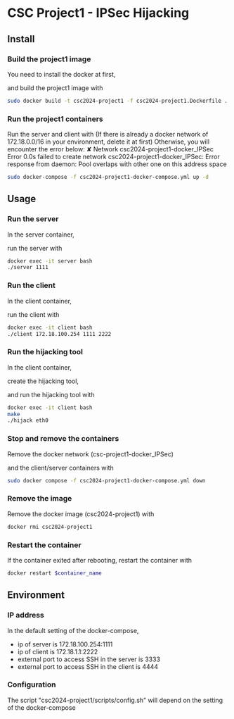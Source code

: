 # CSC Project1 - IPSec Hijacking

## Install

### Build the project1 image

You need to install the docker at first,

and build the project1 image with
```bash
sudo docker build -t csc2024-project1 -f csc2024-project1.Dockerfile .
```

### Run the project1 containers

Run the server and client with
(If there is already a docker network of 172.18.0.0/16 in your environment, delete it at first)
Otherwise, you will encounter the error below:
 ✘ Network csc2024-project1-docker_IPSec  Error                                                                    0.0s
failed to create network csc2024-project1-docker_IPSec: Error response from daemon: Pool overlaps with other one on this address space
```bash
sudo docker-compose -f csc2024-project1-docker-compose.yml up -d
```


## Usage

### Run the server

In the server container,

run the server with
```bash
docker exec -it server bash
./server 1111
```

### Run the client

In the client container,

run the client with
```bash
docker exec -it client bash
./client 172.18.100.254 1111 2222
```

### Run the hijacking tool

In the client container,

create the hijacking tool,

and run the hijacking tool with
```bash
docker exec -it client bash
make
./hijack eth0
```

### Stop and remove the containers

Remove the docker network (csc-project1-docker_IPSec) 

and the client/server containers with 
```bash
sudo docker compose -f csc2024-project1-docker-compose.yml down
```

### Remove the image

Remove the docker image (csc2024-project1) with
```bash
docker rmi csc2024-project1
```

### Restart the container 

If the container exited after rebooting,
restart the container with
```bash
docker restart $container_name
```

## Environment

### IP address

In the default setting of the docker-compose, 
- ip of server is 172.18.100.254:1111
- ip of client is 172.18.1.1:2222
- external port to access SSH in the server is 3333
- external port to access SSH in the client is 4444 

### Configuration
The script "csc2024-project1/scripts/config.sh" will depend on the setting of the docker-compose
